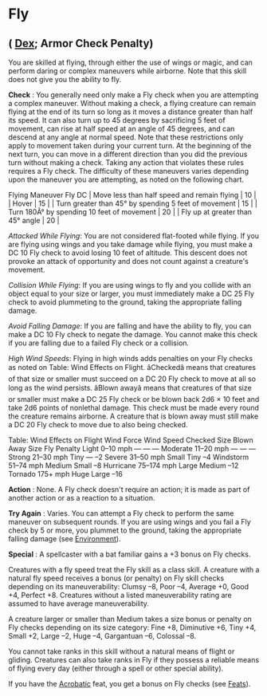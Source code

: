 # Fly

## ( [Dex](../gettingStarted.html#_dexterity); Armor Check Penalty)

You are skilled at flying, through either the use of wings or magic, and can perform daring or complex maneuvers while airborne. Note that this skill does not give you the ability to fly.

**Check** : You generally need only make a Fly check when you are attempting a complex maneuver. Without making a check, a flying creature can remain flying at the end of its turn so long as it moves a distance greater than half its speed. It can also turn up to 45 degrees by sacrificing 5 feet of movement, can rise at half speed at an angle of 45 degrees, and can descend at any angle at normal speed. Note that these restrictions only apply to movement taken during your current turn. At the beginning of the next turn, you can move in a different direction than you did the previous turn without making a check. Taking any action that violates these rules requires a Fly check. The difficulty of these maneuvers varies depending upon the maneuver you are attempting, as noted on the following chart.

<thead><tr>
<th>Flying Maneuver</th>
<th>Fly DC</th>
</tr></thead>| Move less than half speed and remain flying | 10 |
| Hover | 15 |
| Turn greater than 45° by spending 5 feet of movement | 15 |
| Turn 180Â° by spending 10 feet of movement | 20 |
| Fly up at greater than 45° angle | 20 |

_Attacked While Flying_: You are not considered flat-footed while flying. If you are flying using wings and you take damage while flying, you must make a DC 10 Fly check to avoid losing 10 feet of altitude. This descent does not provoke an attack of opportunity and does not count against a creature's movement.

_Collision While Flying_: If you are using wings to fly and you collide with an object equal to your size or larger, you must immediately make a DC 25 Fly check to avoid plummeting to the ground, taking the appropriate falling damage.

_Avoid Falling Damage_: If you are falling and have the ability to fly, you can make a DC 10 Fly check to negate the damage. You cannot make this check if you are falling due to a failed Fly check or a collision.

_High Wind Speeds_: Flying in high winds adds penalties on your Fly checks as noted on Table: Wind Effects on Flight. âCheckedâ means that creatures of that size or smaller must succeed on a DC 20 Fly check to move at all so long as the wind persists. âBlown awayâ means that creatures of that size or smaller must make a DC 25 Fly check or be blown back 2d6 × 10 feet and take 2d6 points of nonlethal damage. This check must be made every round the creature remains airborne. A creature that is blown away must still make a DC 20 Fly check to move due to also being checked.

<caption>Table: Wind Effects on Flight</caption><thead><tr>
<th>Wind Force</th>
<th>Wind Speed</th>
<th>Checked Size</th>
<th>Blown Away Size</th>
<th>Fly Penalty</th>
</tr></thead><tbody>
<tr class="odd">
<td>Light</td>
<td>0–10 mph</td>
<td>—</td>
<td>—</td>
<td>—</td>
</tr>
<tr class="even">
<td>Moderate</td>
<td>11–20 mph</td>
<td>—</td>
<td>—</td>
<td>—</td>
</tr>
<tr class="odd">
<td>Strong</td>
<td>21–30 mph</td>
<td>Tiny</td>
<td>—</td>
<td>–2</td>
</tr>
<tr class="even">
<td>Severe</td>
<td>31–50 mph</td>
<td>Small</td>
<td>Tiny</td>
<td>–4</td>
</tr>
<tr class="odd">
<td>Windstorm</td>
<td>51–74 mph</td>
<td>Medium</td>
<td>Small</td>
<td>–8</td>
</tr>
<tr class="even">
<td>Hurricane</td>
<td>75–174 mph</td>
<td>Large</td>
<td>Medium</td>
<td>–12</td>
</tr>
<tr class="odd">
<td>Tornado</td>
<td>175+ mph</td>
<td>Huge</td>
<td>Large</td>
<td>–16</td>
</tr>
</tbody>

**Action** : None. A Fly check doesn't require an action; it is made as part of another action or as a reaction to a situation.

**Try Again** : Varies. You can attempt a Fly check to perform the same maneuver on subsequent rounds. If you are using wings and you fail a Fly check by 5 or more, you plummet to the ground, taking the appropriate falling damage (see [Environment](../environment.html)).

**Special** : A spellcaster with a bat familiar gains a +3 bonus on Fly checks.

Creatures with a fly speed treat the Fly skill as a class skill. A creature with a natural fly speed receives a bonus (or penalty) on Fly skill checks depending on its maneuverability: Clumsy –8, Poor –4, Average +0, Good +4, Perfect +8. Creatures without a listed maneuverability rating are assumed to have average maneuverability.

A creature larger or smaller than Medium takes a size bonus or penalty on Fly checks depending on its size category: Fine +8, Diminutive +6, Tiny +4, Small +2, Large –2, Huge –4, Gargantuan –6, Colossal –8.

You cannot take ranks in this skill without a natural means of flight or gliding. Creatures can also take ranks in Fly if they possess a reliable means of flying every day (either through a spell or other special ability).

If you have the [Acrobatic](../feats.html#_acrobatic) feat, you get a bonus on Fly checks (see [Feats](../feats.html)).

